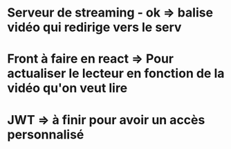 # Serveur de streaming - ok => balise vidéo qui redirige vers le serv
# Front à faire en react => Pour actualiser le lecteur en fonction de la vidéo qu'on veut lire
# JWT => à finir pour avoir un accès personnalisé